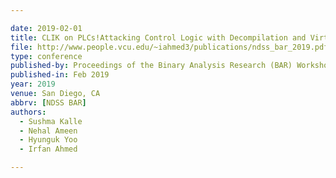 ```yaml
---

date: 2019-02-01
title: CLIK on PLCs!Attacking Control Logic with Decompilation and Virtual PLC
file: http://www.people.vcu.edu/~iahmed3/publications/ndss_bar_2019.pdf
type: conference
published-by: Proceedings of the Binary Analysis Research (BAR) Workshop in Conjunction with Network and Distributed System Security Symposium (NDSS)
published-in: Feb 2019
year: 2019
venue: San Diego, CA
abbrv: [NDSS BAR]
authors:
  - Sushma Kalle
  - Nehal Ameen
  - Hyunguk Yoo
  - Irfan Ahmed

---
```




